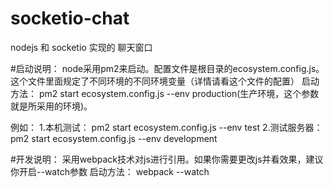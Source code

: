 # socketio-chat
nodejs 和 socketio 实现的 聊天窗口


#启动说明：
node采用pm2来启动。配置文件是根目录的ecosystem.config.js。这个文件里面规定了不同环境的不同环境变量（详情请看这个文件的配置）
启动方法：
pm2 start ecosystem.config.js --env production(生产环境，这个参数就是所采用的环境)。

例如：
1.本机测试：
pm2 start ecosystem.config.js --env test
2.测试服务器：
pm2 start ecosystem.config.js --env development

#开发说明：
采用webpack技术对js进行引用。如果你需要更改js并看效果，建议你开启--watch参数
启动方法：
webpack --watch